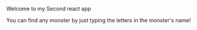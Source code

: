 Welcome to my Second react app

You can find any monster by just typing the letters in the monster's name!
